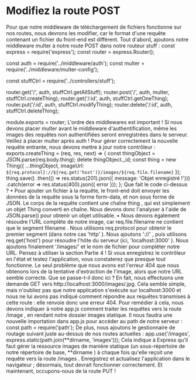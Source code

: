 # Modifiez la route POST

Pour que notre middleware de téléchargement de fichiers fonctionne sur nos routes, nous devrons les modifier, car le format d'une requête contenant un fichier du front-end est différent.
Tout d'abord, ajoutons notre middleware multer à notre route POST dans notre routeur stuff :
const express = require('express');
const router = express.Router();

const auth = require('../middleware/auth');
const multer = require('../middleware/multer-config');

const stuffCtrl = require('../controllers/stuff');

router.get('/', auth, stuffCtrl.getAllStuff);
router.post('/', auth, multer, stuffCtrl.createThing);
router.get('/:id', auth, stuffCtrl.getOneThing);
router.put('/:id', auth, stuffCtrl.modifyThing);
router.delete('/:id', auth, stuffCtrl.deleteThing);

module.exports = router;
L'ordre des middlewares est important ! Si nous devons placer multer avant le middleware d'authentification, même les images des requêtes non authentifiées seront enregistrées dans le serveur. Veillez à placer multer après auth !
Pour gérer correctement la nouvelle requête entrante, nous devons mettre à jour notre contrôleur :
exports.createThing = (req, res, next) => {
const thingObject = JSON.parse(req.body.thing);
delete thingObject.\_id;
const thing = new Thing({
...thingObject,
imageUrl: `${req.protocol}://${req.get('host')}/images/${req.file.filename}`
});
thing.save()
.then(() => res.status(201).json({ message: 'Objet enregistré !'}))
.catch(error => res.status(400).json({ error }));
};
Que fait le code ci-dessus ?
• Pour ajouter un fichier à la requête, le front-end doit envoyer les données de la requête sous la forme form-data, et non sous forme de JSON. Le corps de la requête contient une chaîne thing , qui est simplement un objet Thing converti en chaîne. Nous devons donc l'analyser à l'aide de JSON.parse() pour obtenir un objet utilisable.
• Nous devons également résoudre l'URL complète de notre image, car req.file.filename ne contient que le segment filename . Nous utilisons req.protocol pour obtenir le premier segment (dans notre cas 'http' ). Nous ajoutons '://' , puis utilisons req.get('host') pour résoudre l'hôte du serveur (ici, 'localhost:3000' ). Nous ajoutons finalement '/images/' et le nom de fichier pour compléter notre URL.
Pensez à utiliser la section Partie 4 ! Si vous enregistrez le contrôleur en l'état et testez l'application, vous constaterez que presque tout fonctionne. Le seul problème que nous avons est l'erreur 404 que nous obtenons lors de la tentative d'extraction de l'image, alors que notre URL semble correcte. Que se passe-t-il donc ici ?
En fait, nous effectuons une demande GET vers http://localhost:3000/images/<image-name>.jpg. Cela semble simple, mais n'oubliez pas que notre application s'exécute sur localhost:3000 et nous ne lui avons pas indiqué comment répondre aux requêtes transmises à cette route : elle renvoie donc une erreur 404. Pour remédier à cela, nous devons indiquer à notre app.js comment traiter les requêtes vers la route /image , en rendant notre dossier images statique.
Il nous faudra une nouvelle importation dans app.js pour accéder au path de notre serveur :
const path = require('path');
De plus, nous ajoutons le gestionnaire de routage suivant juste au-dessus de nos routes actuelles :
app.use('/images', express.static(path.join(**dirname, 'images')));
Cela indique à Express qu'il faut gérer la ressource images de manière statique (un sous-répertoire de notre répertoire de base, **dirname ) à chaque fois qu'elle reçoit une requête vers la route /images . Enregistrez et actualisez l'application dans le navigateur ; désormais, tout devrait fonctionner correctement. Et maintenant, occupons-nous de la route PUT !
